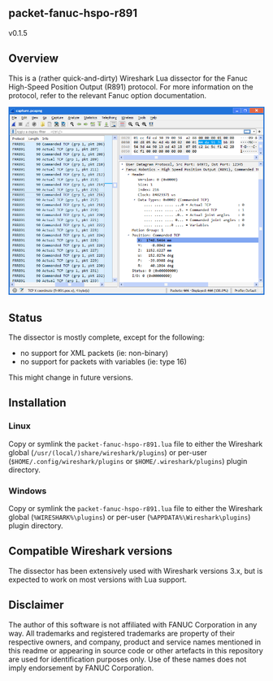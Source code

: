 ## packet-fanuc-hspo-r891
v0.1.5


## Overview

This is a (rather quick-and-dirty) Wireshark Lua dissector for the Fanuc High-Speed Position Output (R891) protocol.
For more information on the protocol, refer to the relevant Fanuc option documentation.

![Screenshot of Wireshark dissecting the sample capture](sshot.png)


## Status

The dissector is mostly complete, except for the following:

 - no support for XML packets (ie: non-binary)
 - no support for packets with variables (ie: type 16)

This might change in future versions.


## Installation

### Linux

Copy or symlink the `packet-fanuc-hspo-r891.lua` file to either the Wireshark global (`/usr/(local/)share/wireshark/plugins`) or per-user (`$HOME/.config/wireshark/plugins` or `$HOME/.wireshark/plugins`) plugin directory.

### Windows

Copy or symlink the `packet-fanuc-hspo-r891.lua` file to either the Wireshark global (`%WIRESHARK%\plugins`) or per-user (`%APPDATA%\Wireshark\plugins`) plugin directory.


## Compatible Wireshark versions

The dissector has been extensively used with Wireshark versions 3.x, but is expected to work on most versions with Lua support.


## Disclaimer

The author of this software is not affiliated with FANUC Corporation in any way.
All trademarks and registered trademarks are property of their respective owners, and company, product and service names mentioned in this readme or appearing in source code or other artefacts in this repository are used for identification purposes only.
Use of these names does not imply endorsement by FANUC Corporation.
